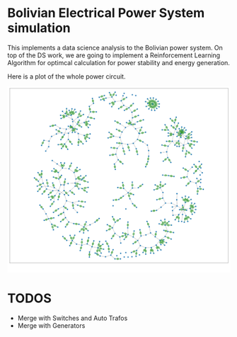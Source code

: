 # Bolivian Electrical Power System simulation

This implements a data science analysis to the Bolivian power system. On top of the DS work, we are going to implement a Reinforcement Learning Algorithm for optimcal calculation for power stability and energy generation.

Here is a plot of the whole power circuit.

<div style="text-align:center"><img src ="./SIN.png" /></div>

# TODOS

* Merge with Switches and Auto Trafos
* Merge with Generators